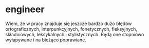 # engineer

Wiem, że w pracy znajduje się jeszcze bardzo dużo błędów ortograficznych, interpunkcyjnych, fonetycznych, fleksyjnych, składniowych, leksykalnych i stylistycznych. Będą one stopniowo wyłapywane i na bieżąco poprawiane.
